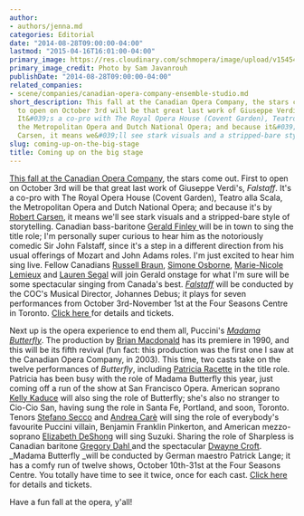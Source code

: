 ```yaml
---
author:
- authors/jenna.md
categories: Editorial
date: "2014-08-28T09:00:00-04:00"
lastmod: "2015-04-16T16:01:00-04:00"
primary_image: https://res.cloudinary.com/schmopera/image/upload/v1545409169/media/webhook-uploads/1429214474257/xd92vqnc9k2b8klx.jpg.jpg
primary_image_credit: Photo by Sam Javanrouh
publishDate: "2014-08-28T09:00:00-04:00"
related_companies:
- scene/companies/canadian-opera-company-ensemble-studio.md
short_description: This fall at the Canadian Opera Company, the stars come out. First
  to open on October 3rd will be that great last work of Giuseppe Verdi&#039;s, Falstaff.
  It&#039;s a co-pro with The Royal Opera House (Covent Garden), Teatro alla Scala,
  the Metropolitan Opera and Dutch National Opera; and because it&#039;s by Robert
  Carsen, it means we&#039;ll see stark visuals and a stripped-bare style of storytelling.
slug: coming-up-on-the-big-stage
title: Coming up on the big stage
---
```


[This fall at the Canadian Opera Company](http://www.coc.ca/PerformancesAndTickets/1415Season.aspx), the stars come out. First to open on October 3rd will be that great last work of Giuseppe Verdi's, _Falstaff_. It's a co-pro with The Royal Opera House (Covent Garden), Teatro alla Scala, the Metropolitan Opera and Dutch National Opera; and because it's by [Robert Carsen](http://en.wikipedia.org/wiki/Robert_Carsen), it means we'll see stark visuals and a stripped-bare style of storytelling. Canadian bass-baritone [Gerald Finley ](https://twitter.com/GeraldFinley)will be in town to sing the title role; I'm personally super curious to hear him as the notoriously comedic Sir John Falstaff, since it's a step in a different direction from his usual offerings of Mozart and John Adams roles. I'm just excited to hear him sing live. Fellow Canadians [Russell Braun](http://www.russellbraun.com/), [Simone Osborne](https://twitter.com/SimoneOsborne), [Marie-Nicole Lemieux](http://en.wikipedia.org/wiki/Marie-Nicole_Lemieux) and [Lauren Segal](http://www.laurensegal.com/) will join Gerald onstage for what I'm sure will be some spectacular singing from Canada's best. [_Falstaff_](http://www.coc.ca/PerformancesAndTickets/1415Season/Falstaff.aspx) will be conducted by the COC's Musical Director, Johannes Debus; it plays for seven performances from October 3rd-November 1st at the Four Seasons Centre in Toronto. [Click here ](http://www.coc.ca/PerformancesAndTickets/1415Season/Falstaff.aspx)for details and tickets.

Next up is the opera experience to end them all, Puccini's [_Madama Butterfly_](http://www.coc.ca/PerformancesAndTickets/1415Season/MadamaButterfly.aspx). The production by [Brian Macdonald](http://www.thecanadianencyclopedia.ca/en/article/brian-macdonald/) has its premiere in 1990, and this will be its fifth revival (fun fact: this production was the first one I saw at the Canadian Opera Company, in 2003). This time, two casts take on the twelve performances of _Butterfly_, including [Patricia Racette](http://patriciaracette.com/) in the title role. Patricia has been busy with the role of Madama Butterfly this year, just coming off a run of the show at San Francisco Opera. American soprano [Kelly Kaduce](http://www.barrettvantage.com/artist.php?id=kkaduce) will also sing the role of Butterfly; she's also no stranger to Cio-Cio San, having sung the role in Santa Fe, Portland, and soon, Toronto. Tenors [Stefano Secco](http://www.stefanosecco.com/) and [Andrea Carè](http://www.xn--andreacar-83a.com/) will sing the role of everybody's favourite Puccini villain, Benjamin Franklin Pinkerton, and American mezzo-soprano [Elizabeth DeShong](http://www.elizabethdeshong.com/) will sing Suzuki. Sharing the role of Sharpless is Canadian baritone [Gregory Dahl ](http://www.gregorydahl.com/)and the spectacular [Dwayne Croft](http://imgartists.com/artist/dwayne_croft). _Madama Butterfly _will be conducted by German maestro Patrick Lange; it has a comfy run of twelve shows, October 10th-31st at the Four Seasons Centre. You totally have time to see it twice, once for each cast. [Click here](http://www.coc.ca/PerformancesAndTickets/1415Season/MadamaButterfly.aspx) for details and tickets.

Have a fun fall at the opera, y'all!
